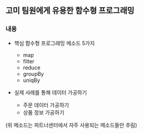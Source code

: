 ## 고미 팀원에게 유용한 함수형 프로그래밍

### 내용
- 핵심 함수형 프로그래밍 메소드 5가지
  - map
  - filter
  - reduce
  - groupBy
  - uniqBy


- 실제 사례를 통해 데이터 가공하기
  - 주문 데이터 가공하기
  - 상품 정보 가공하기

(위 메소드는 파트너센터에서 자주 사용되는 메소드들만 추림)

